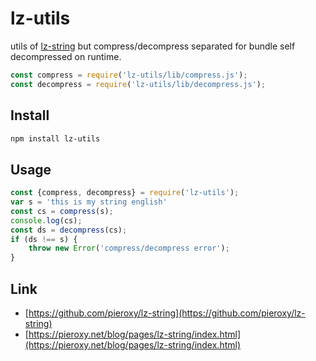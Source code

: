 # lz-utils

utils of [lz-string](https://github.com/pieroxy/lz-string) but compress/decompress separated for bundle self decompressed on runtime.
```js
const compress = require('lz-utils/lib/compress.js');
const decompress = require('lz-utils/lib/decompress.js');
```
## Install
```sh
npm install lz-utils
```

## Usage
```js
const {compress, decompress} = require('lz-utils');
var s = 'this is my string english'
const cs = compress(s);
console.log(cs);
const ds = decompress(cs);
if (ds !== s) {
    throw new Error('compress/decompress error');
}
```

## Link
* [https://github.com/pieroxy/lz-string](https://github.com/pieroxy/lz-string)
* [https://pieroxy.net/blog/pages/lz-string/index.html](https://pieroxy.net/blog/pages/lz-string/index.html)